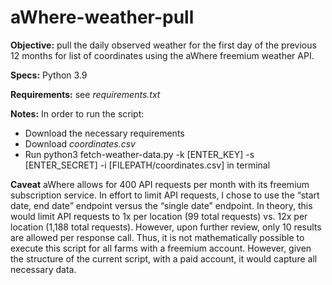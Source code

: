 # aWhere-weather-pull
**Objective:** pull the daily observed weather for the first day of the previous 12 months for list of coordinates using the aWhere freemium weather API. 

**Specs:** Python 3.9

**Requirements:** see _requirements.txt_

**Notes:**
In order to run the script:
- Download the necessary requirements
- Download _coordinates.csv_
- Run python3 fetch-weather-data.py -k [ENTER_KEY] -s [ENTER_SECRET] -i [FILEPATH/coordinates.csv] in terminal

**Caveat**
aWhere allows for 400 API requests per month with its freemium subscription service. In effort to limit API requests, I chose to use the “start date, end date” endpoint versus the “single date” endpoint. In theory, this would limit API requests to 1x per location (99 total requests) vs. 12x per location (1,188 total requests). However, upon further review, only 10 results are allowed per response call. Thus, it is not mathematically possible to execute this script for all farms with a freemium account. However, given the structure of the current script, with a paid account, it would capture all necessary data. 
